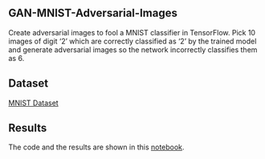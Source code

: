 ## GAN-MNIST-Adversarial-Images
Create adversarial images to fool a MNIST classifier in TensorFlow. Pick 10 images of digit ‘2’ which are correctly classified as ‘2’ by the trained model and generate adversarial images so the network incorrectly classifies them as 6.

## Dataset
[MNIST Dataset](http://yann.lecun.com/exdb/mnist/)

## Results
The code and the results are shown in this [notebook](https://github.com/oghabi/500px/blob/master/500px.ipynb). 

